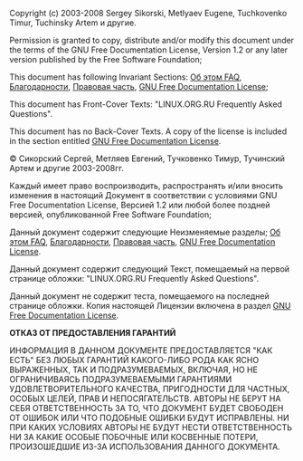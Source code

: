 Copyright (c) 2003-2008 Sergey Sikorski, Metlyaev Eugene, Tuchkovenko
Timur, Tuchinsky Artem и другие.

Permission is granted to copy, distribute and/or modify this document
under the terms of the GNU Free Documentation License, Version 1.2 or
any later version published by the Free Software Foundation;

This document has following Invariant Sections: [Об этом
FAQ](Об_этом_FAQ "wikilink"),
[Благодарности](Благодарности "wikilink"),
[Правовая часть](Правовая_часть "wikilink"), [GNU Free Documentation
License](GNU_Free_Documentation_License "wikilink");

This document has Front-Cover Texts: "LINUX.ORG.RU Frequently Asked
Questions".

This document has no Back-Cover Texts. A copy of the license is included
in the section entitled [GNU Free Documentation
License](GNU_Free_Documentation_License "wikilink").

© Сикорский Сергей, Метляев Евгений, Тучковенко Тимур, Тучинский Артем и
другие 2003-2008гг.

Каждый имеет право воспроизводить, распространять и/или вносить
изменения в настоящий Документ в соответствии с условиями GNU
Free Documentation License, Версией 1.2 или любой более поздней версией,
опубликованной Free Software Foundation;

Данный документ содержит следующие Неизменяемые разделы; [Об этом
FAQ](Об_этом_FAQ "wikilink"),
[Благодарности](Благодарности "wikilink"),
[Правовая часть](Правовая_часть "wikilink"), [GNU Free Documentation
License](GNU_Free_Documentation_License "wikilink").

Данный документ содержит следующий Текст, помещаемый на первой странице
обложки: "LINUX.ORG.RU Frequently Asked Questions".

Данный документ не содержит теста, помещаемого на последней странице
обложки. Копия настоящей Лицензии включена в раздел [GNU Free
Documentation License](GNU_Free_Documentation_License "wikilink").

**ОТКАЗ ОТ ПРЕДОСТАВЛЕНИЯ ГАРАНТИЙ**

ИНФОРМАЦИЯ В ДАННОМ ДОКУМЕНТЕ ПРЕДОСТАВЛЯЕТСЯ "КАК ЕСТЬ" БЕЗ ЛЮБЫХ
ГАРАНТИЙ КАКОГО-ЛИБО РОДА КАК ЯСНО ВЫРАЖЕННЫХ, ТАК И
ПОДРАЗУМЕВАЕМЫХ, ВКЛЮЧАЯ, НО НЕ ОГРАНИЧИВАЯСЬ
ПОДРАЗУМЕВАЕМЫМИ ГАРАНТИЯМИ УДОВЛЕТВОРИТЕЛЬНОГО КАЧЕСТВА,
ПРИГОДНОСТИ ДЛЯ ЧАСТНЫХ, ОСОБЫХ ЦЕЛЕЙ, ПРАВ И НЕПОСЯГАТЕЛЬСТВ. АВТОРЫ
НЕ БЕРУТ НА СЕБЯ ОТВЕТСТВЕННОСТЬ ЗА ТО, ЧТО ДОКУМЕНТ БУДЕТ СВОБОДЕН ОТ
ОШИБОК ИЛИ ЧТО ПОДОБНЫЕ ОШИБКИ БУДУТ ИСПРАВЛЕНЫ. НИ ПРИ КАКИХ УСЛОВИЯХ
АВТОРЫ НЕ БУДУТ НЕСТИ ОТВЕТСТВЕННОСТЬ НИ ЗА КАКИЕ ОСОБЫЕ ПОБОЧНЫЕ ИЛИ
КОСВЕННЫЕ ПОТЕРИ, ПРОИЗОШЕДШИЕ ИЗ-ЗА ИСПОЛЬЗОВАНИЯ ДАННОГО ДОКУМЕНТА.